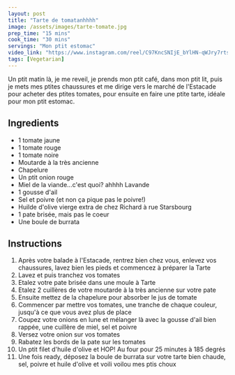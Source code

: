 ```yaml
---
layout: post
title: "Tarte de tomatanhhhh"
image: /assets/images/tarte-tomate.jpg
prep_time: "15 mins"
cook_time: "30 mins"
servings: "Mon ptit estomac"
video_link: "https://www.instagram.com/reel/C97KncSNIjE_bYlHN-qWJry7rtsgSWwnac3lu40/?igsh=ajZqZm04N3B4Mm9i "
tags: [Vegetarian] 
---
```


Un ptit matin là, je me reveil, je prends mon ptit café, dans mon ptit lit, puis je mets mes ptites chaussures et me dirige vers le marché de l'Estacade pour acheter des ptites tomates, pour ensuite en faire une ptite tarte, idéale pour mon ptit estomac.

## Ingredients

* 1 tomate jaune
* 1 tomate rouge
* 1 tomate noire
* Moutarde à la très ancienne
* Chapelure
* Un ptit onion rouge
* Miel de la viande...c'est quoi? ahhhh Lavande
* 1 gousse d'ail
* Sel et poivre (et non ça pique pas le poivre!)
* Huilde d'olive vierge extra de chez Richard à rue Starsbourg
* 1 pate brisée, mais pas le coeur
* Une boule de burrata


## Instructions

1. Après votre balade à l'Estacade, rentrez bien chez vous, enlevez vos chaussures, lavez bien les pieds et commencez à préparer la Tarte
2. Lavez et puis tranchez vos tomates
3. Etalez votre pate brisée dans une moule à Tarte
4. Etalez 2 cuillères de votre moutarde à la très ancienne sur votre pate
5. Ensuite mettez de la chapelure pour absorber le jus de tomate
6. Commencer par mettre vos tomates, une tranche de chaque couleur, jusqu'à ce que vous avez plus de place
7. Coupez votre onions en lune et mélanger là avec la gousse d'ail bien rappée, une cuillère de miel, sel et poivre
8. Versez votre onion sur vos tomates
9. Rabatez les bords de la pate sur les tomates
10. Un ptit filet d'huile d'olive et HOP! Au four pour 25 minutes à 185 degrés
11. Une fois ready, déposez la boule de burrata sur votre tarte bien chaude, sel, poivre et huile d'olive et voili voilou mes ptis choux

